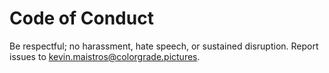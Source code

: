 # Code of Conduct
Be respectful; no harassment, hate speech, or sustained disruption.
Report issues to kevin.maistros@colorgrade.pictures.
